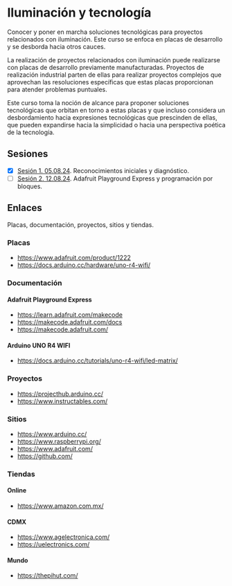 # Iluminación y tecnología

Conocer y poner en marcha soluciones tecnológicas para proyectos relacionados con iluminación. Este curso se enfoca en placas de desarrollo y se desborda hacia otros cauces.

La realización de proyectos relacionados con iluminación puede realizarse con placas de desarrollo previamente manufacturadas. Proyectos de realización industrial parten de ellas para realizar proyectos complejos que aprovechan las resoluciones específicas que estas placas proporcionan para atender problemas puntuales.

Este curso toma la noción de alcance para proponer soluciones tecnológicas que orbitan en torno a estas placas y que incluso considera un desbordamiento hacia expresiones tecnológicas que prescinden de ellas, que pueden expandirse hacia la simplicidad o hacia una perspectiva poética de la tecnología.

## Sesiones 

- [x] [Sesión 1. 05.08.24](./sesiones/s01/s01.md). Reconocimientos iniciales y diagnóstico.
- [ ] [Sesión 2. 12.08.24](./sesiones/s02/s02.md). Adafruit Playground Express y programación por bloques. 

## Enlaces 

Placas, documentación, proyectos, sitios y tiendas. 

### Placas

- https://www.adafruit.com/product/1222
- https://docs.arduino.cc/hardware/uno-r4-wifi/

### Documentación

#### Adafruit Playground Express

- https://learn.adafruit.com/makecode
- https://makecode.adafruit.com/docs
- https://makecode.adafruit.com/

#### Arduino UNO R4 WIFI

- https://docs.arduino.cc/tutorials/uno-r4-wifi/led-matrix/

### Proyectos

- https://projecthub.arduino.cc/
- https://www.instructables.com/

### Sitios 

- https://www.arduino.cc/
- https://www.raspberrypi.org/
- https://www.adafruit.com/
- https://github.com/

### Tiendas 

#### Online

- https://www.amazon.com.mx/


#### CDMX

- https://www.agelectronica.com/
- https://uelectronics.com/

#### Mundo

- https://thepihut.com/